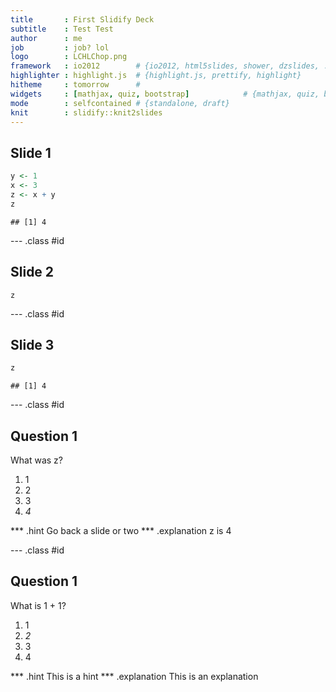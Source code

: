 ```yaml
---
title       : First Slidify Deck
subtitle    : Test Test
author      : me
job         : job? lol
logo        : LCHLChop.png
framework   : io2012        # {io2012, html5slides, shower, dzslides, ...}
highlighter : highlight.js  # {highlight.js, prettify, highlight}
hitheme     : tomorrow      # 
widgets     : [mathjax, quiz, bootstrap]            # {mathjax, quiz, bootstrap}
mode        : selfcontained # {standalone, draft}
knit        : slidify::knit2slides
---
```


## Slide 1


```r
y <- 1
x <- 3
z <- x + y
z
```

```
## [1] 4
```


--- .class #id 

## Slide 2

```
z
```

--- .class #id

## Slide 3


```r
z
```

```
## [1] 4
```


--- .class #id

## Question 1
 
What was z?

1. 1
2. 2
3. 3
4. _4_

*** .hint Go back a slide or two
*** .explanation z is 4

--- .class #id

## Question 1

What is 1 + 1?

1. 1
2. _2_
3. 3
4. 4

*** .hint This is a hint
*** .explanation This is an explanation
